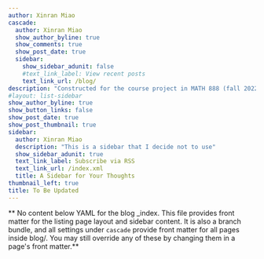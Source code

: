```yaml
---
author: Xinran Miao
cascade:
  author: Xinran Miao
  show_author_byline: true
  show_comments: true
  show_post_date: true
  sidebar:
    show_sidebar_adunit: false
    #text_link_label: View recent posts
    text_link_url: /blog/
description: "Constructed for the course project in MATH 888 (fall 2022)."
#layout: list-sidebar
show_author_byline: true
show_button_links: false
show_post_date: true
show_post_thumbnail: true
sidebar:
  author: Xinran Miao
  description: "This is a sidebar that I decide not to use"
  show_sidebar_adunit: true
  text_link_label: Subscribe via RSS
  text_link_url: /index.xml
  title: A Sidebar for Your Thoughts
thumbnail_left: true
title: To Be Updated
---
```


** No content below YAML for the blog _index. This file provides front matter for the listing page layout and sidebar content. It is also a branch bundle, and all settings under `cascade` provide front matter for all pages inside blog/. You may still override any of these by changing them in a page's front matter.**
